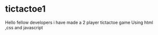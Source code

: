 # tictactoe1
Hello fellow developers i have made a 2 player tictactoe game 
Using html ,css and javascript 
